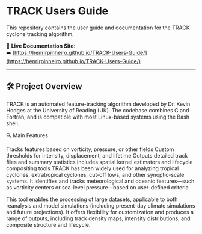 # TRACK Users Guide

This repository contains the user guide and documentation for the TRACK cyclone tracking algorithm.

📄 **Live Documentation Site**:  
➡️ [https://henrirpinheiro.github.io/TRACK-Users-Guide/](https://henrirpinheiro.github.io/TRACK-Users-Guide/)

---

## 🛠️ Project Overview

TRACK is an automated feature-tracking algorithm developed by Dr. Kevin Hodges at the University of Reading (UK). The codebase combines C and Fortran, and is compatible with most Linux-based systems using the Bash shell.

🔍 Main Features

Tracks features based on vorticity, pressure, or other fields
Custom thresholds for intensity, displacement, and lifetime
Outputs detailed track files and summary statistics
Includes spatial kernel estimators and lifecycle compositing tools
TRACK has been widely used for analyzing tropical cyclones, extratropical cyclones, cut-off lows, and other synoptic-scale systems. It identifies and tracks meteorological and oceanic features—such as vorticity centers or sea-level pressure—based on user-defined criteria.

This tool enables the processing of large datasets, applicable to both reanalysis and model simulations (including present-day climate simulations and future projections). It offers flexibility for customization and produces a range of outputs, including track density maps, intensity distributions, and composite structure and lifecycle.
